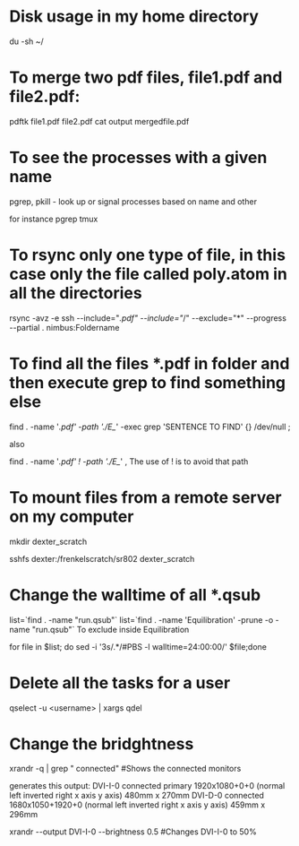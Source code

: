 # Disk usage in my home directory
du -sh ~/  

# To merge two pdf files, file1.pdf and file2.pdf:

pdftk file1.pdf file2.pdf cat output mergedfile.pdf

# To see the processes with a given name

pgrep, pkill - look up or signal processes based on name and other

for instance pgrep tmux


# To rsync only one type of file, in this case only the file called poly.atom in all the directories

rsync -avz -e ssh --include="*.pdf" --include="*/" --exclude="*" --progress --partial . nimbus:Foldername


# To find all the files *.pdf in folder and then execute grep to find something else

find .  -name '*.pdf'  -path './E_*' -exec grep 'SENTENCE TO FIND' {} /dev/null \;

also

find .  -name '*.pdf'  ! -path './E_*'  , The use of ! is to avoid that path

# To mount files from a remote server on my computer

mkdir dexter_scratch

sshfs dexter:/frenkelscratch/sr802 dexter_scratch


# Change the walltime of all *.qsub
list=\`find . -name "run.qsub"\`
list=\`find . -name 'Equilibration' -prune -o  -name "run.qsub"\` To exclude inside Equilibration

for file in $list; do sed -i '3s/.*/#PBS -l walltime=24:00:00/' $file;done 


# Delete all the tasks for a user
qselect -u \<username> | xargs qdel

# Change the bridghtness

xrandr -q | grep " connected" #Shows the connected monitors

generates this output:
DVI-I-0 connected primary 1920x1080+0+0 (normal left inverted right x axis y axis) 480mm x 270mm
DVI-D-0 connected 1680x1050+1920+0 (normal left inverted right x axis y axis) 459mm x 296mm

xrandr --output DVI-I-0 --brightness 0.5 #Changes DVI-I-0 to 50%


